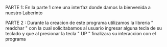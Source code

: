PARTE 1: En la parte 1 cree una interfaz donde damos la bienvenida a nuestro Laberinto

PARTE 2 : Durante la creacion de este programa utilizamos la libreria " readchar " con la cual solicitabamos al usuario ingresar alguna tecla de su teclado y que al presionar la tecla " UP " finalizara su interaccion con el programa
